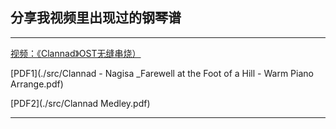 ## 分享我视频里出现过的钢琴谱

------
[视频：《Clannad》OST无缝串烧）](https://www.bilibili.com/video/BV1R64y1S7fH/)

[PDF1](./src/Clannad - Nagisa _Farewell at the Foot of a Hill - Warm Piano Arrange.pdf) 

[PDF2](./src/Clannad Medley.pdf) 

----

